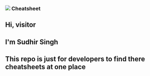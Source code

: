 ### <img src="https://img.shields.io/badge/Linux-FCC624?style=for-the-badge&logo=linux&logoColor=black" /> Cheatsheet
## Hi, visitor
## I'm Sudhir Singh
## This repo is just for developers to find there cheatsheets at one place
